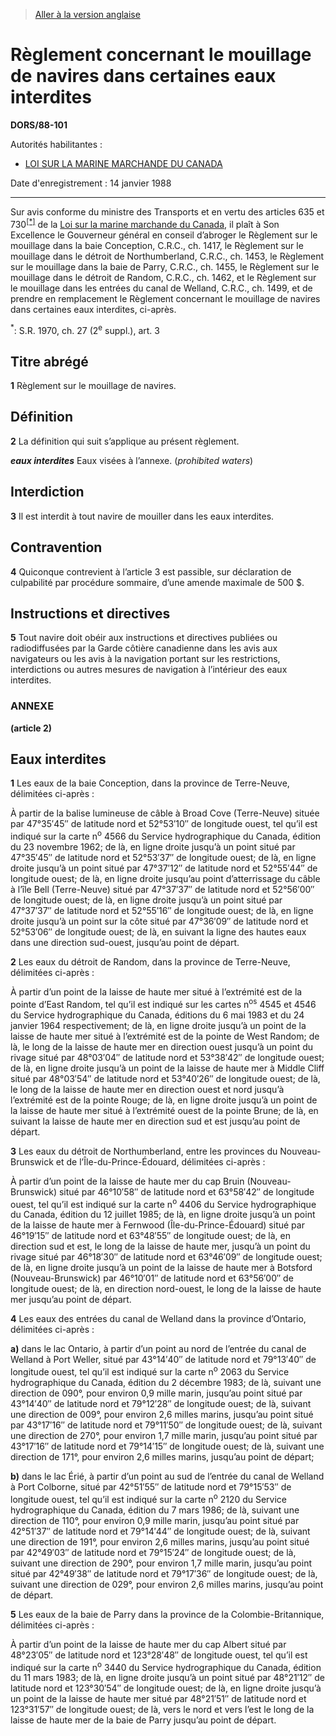 > [Aller à la version anglaise](/en/Regulations/Statutory%20Orders%20and%20Regulations/88/101.md)

# Règlement concernant le mouillage de navires dans certaines eaux interdites

**DORS/88-101**

Autorités habilitantes : 
- [LOI SUR LA MARINE MARCHANDE DU CANADA](/fr/Lois/Lois%20révisées%20du%20Canada/S/S-9.md)

Date d'enregistrement : 14 janvier 1988

----------

Sur avis conforme du ministre des Transports et en vertu des articles 635 et 730<sup><a href='#nbp_1f'>[*]</a></sup> de la [Loi sur la marine marchande du Canada](/fr/Lois/Lois%20révisées%20du%20Canada/S/S-9.md), il plaît à Son Excellence le Gouverneur général en conseil d’abroger le Règlement sur le mouillage dans la baie Conception, C.R.C., ch. 1417, le Règlement sur le mouillage dans le détroit de Northumberland, C.R.C., ch. 1453, le Règlement sur le mouillage dans la baie de Parry, C.R.C., ch. 1455, le Règlement sur le mouillage dans le détroit de Random, C.R.C., ch. 1462, et le Règlement sur le mouillage dans les entrées du canal de Welland, C.R.C., ch. 1499, et de prendre en remplacement le Règlement concernant le mouillage de navires dans certaines eaux interdites, ci-après.

<a name='nbp_1f'><sup>*</sup></a>: S.R. 1970, ch. 27 (2<sup>e</sup> suppl.), art. 3<br />




## Titre abrégé


**1** Règlement sur le mouillage de navires.




## Définition


**2** La définition qui suit s’applique au présent règlement.

***eaux interdites*** Eaux visées à l’annexe. (*prohibited waters*)




## Interdiction


**3** Il est interdit à tout navire de mouiller dans les eaux interdites.




## Contravention


**4** Quiconque contrevient à l’article 3 est passible, sur déclaration de culpabilité par procédure sommaire, d’une amende maximale de 500 $.




## Instructions et directives


**5** Tout navire doit obéir aux instructions et directives publiées ou radiodiffusées par la Garde côtière canadienne dans les avis aux navigateurs ou les avis à la navigation portant sur les restrictions, interdictions ou autres mesures de navigation à l’intérieur des eaux interdites.




### **ANNEXE** 
**(article 2)**
## Eaux interdites
**1** Les eaux de la baie Conception, dans la province de Terre-Neuve, délimitées ci-après :

À partir de la balise lumineuse de câble à Broad Cove (Terre-Neuve) située par 47°35′45″ de latitude nord et 52°53′10″ de longitude ouest, tel qu’il est indiqué sur la carte n<sup>o</sup> 4566 du Service hydrographique du Canada, édition du 23 novembre 1962; de là, en ligne droite jusqu’à un point situé par 47°35′45″ de latitude nord et 52°53′37″ de longitude ouest; de là, en ligne droite jusqu’à un point situé par 47°37′12″ de latitude nord et 52°55′44″ de longitude ouest; de là, en ligne droite jusqu’au point d’atterrissage du câble à l’île Bell (Terre-Neuve) situé par 47°37′37″ de latitude nord et 52°56′00″ de longitude ouest; de là, en ligne droite jusqu’à un point situé par 47°37′37″ de latitude nord et 52°55′16″ de longitude ouest; de là, en ligne droite jusqu’à un point sur la côte situé par 47°36′09″ de latitude nord et 52°53′06″ de longitude ouest; de là, en suivant la ligne des hautes eaux dans une direction sud-ouest, jusqu’au point de départ.




**2** Les eaux du détroit de Random, dans la province de Terre-Neuve, délimitées ci-après :

À partir d’un point de la laisse de haute mer situé à l’extrémité est de la pointe d’East Random, tel qu’il est indiqué sur les cartes n<sup>os</sup> 4545 et 4546 du Service hydrographique du Canada, éditions du 6 mai 1983 et du 24 janvier 1964 respectivement; de là, en ligne droite jusqu’à un point de la laisse de haute mer situé à l’extrémité est de la pointe de West Random; de là, le long de la laisse de haute mer en direction ouest jusqu’à un point du rivage situé par 48°03′04″ de latitude nord et 53°38′42″ de longitude ouest; de là, en ligne droite jusqu’à un point de la laisse de haute mer à Middle Cliff situé par 48°03′54″ de latitude nord et 53°40′26″ de longitude ouest; de là, le long de la laisse de haute mer en direction ouest et nord jusqu’à l’extrémité est de la pointe Rouge; de là, en ligne droite jusqu’à un point de la laisse de haute mer situé à l’extrémité ouest de la pointe Brune; de là, en suivant la laisse de haute mer en direction sud et est jusqu’au point de départ.




**3** Les eaux du détroit de Northumberland, entre les provinces du Nouveau-Brunswick et de l’Île-du-Prince-Édouard, délimitées ci-après :

À partir d’un point de la laisse de haute mer du cap Bruin (Nouveau-Brunswick) situé par 46°10′58″ de latitude nord et 63°58′42″ de longitude ouest, tel qu’il est indiqué sur la carte n<sup>o</sup> 4406 du Service hydrographique du Canada, édition du 12 juillet 1985; de là, en ligne droite jusqu’à un point de la laisse de haute mer à Fernwood (Île-du-Prince-Édouard) situé par 46°19′15″ de latitude nord et 63°48′55″ de longitude ouest; de là, en direction sud et est, le long de la laisse de haute mer, jusqu’à un point du rivage situé par 46°18′30″ de latitude nord et 63°46′09″ de longitude ouest; de là, en ligne droite jusqu’à un point de la laisse de haute mer à Botsford (Nouveau-Brunswick) par 46°10′01″ de latitude nord et 63°56′00″ de longitude ouest; de là, en direction nord-ouest, le long de la laisse de haute mer jusqu’au point de départ.




**4** Les eaux des entrées du canal de Welland dans la province d’Ontario, délimitées ci-après :

**a)** dans le lac Ontario, à partir d’un point au nord de l’entrée du canal de Welland à Port Weller, situé par 43°14′40″ de latitude nord et 79°13′40″ de longitude ouest, tel qu’il est indiqué sur la carte n<sup>o</sup> 2063 du Service hydrographique du Canada, édition du 2 décembre 1983; de là, suivant une direction de 090°, pour environ 0,9 mille marin, jusqu’au point situé par 43°14′40″ de latitude nord et 79°12′28″ de longitude ouest; de là, suivant une direction de 009°, pour environ 2,6 milles marins, jusqu’au point situé par 43°17′16″ de latitude nord et 79°11′50″ de longitude ouest; de là, suivant une direction de 270°, pour environ 1,7 mille marin, jusqu’au point situé par 43°17′16″ de latitude nord et 79°14′15″ de longitude ouest; de là, suivant une direction de 171°, pour environ 2,6 milles marins, jusqu’au point de départ;



**b)** dans le lac Érié, à partir d’un point au sud de l’entrée du canal de Welland à Port Colborne, situé par 42°51′55″ de latitude nord et 79°15′53″ de longitude ouest, tel qu’il est indiqué sur la carte n<sup>o</sup> 2120 du Service hydrographique du Canada, édition du 7 mars 1986; de là, suivant une direction de 110°, pour environ 0,9 mille marin, jusqu’au point situé par 42°51′37″ de latitude nord et 79°14′44″ de longitude ouest; de là, suivant une direction de 191°, pour environ 2,6 milles marins, jusqu’au point situé par 42°49′03″ de latitude nord et 79°15′24″ de longitude ouest; de là, suivant une direction de 290°, pour environ 1,7 mille marin, jusqu’au point situé par 42°49′38″ de latitude nord et 79°17′36″ de longitude ouest; de là, suivant une direction de 029°, pour environ 2,6 milles marins, jusqu’au point de départ.




**5** Les eaux de la baie de Parry dans la province de la Colombie-Britannique, délimitées ci-après :

À partir d’un point de la laisse de haute mer du cap Albert situé par 48°23′05″ de latitude nord et 123°28′48″ de longitude ouest, tel qu’il est indiqué sur la carte n<sup>o</sup> 3440 du Service hydrographique du Canada, édition du 11 mars 1983; de là, en ligne droite jusqu’à un point situé par 48°21′12″ de latitude nord et 123°30′54″ de longitude ouest; de là, en ligne droite jusqu’à un point de la laisse de haute mer situé par 48°21′51″ de latitude nord et 123°31′57″ de longitude ouest; de là, vers le nord et vers l’est le long de la laisse de haute mer de la baie de Parry jusqu’au point de départ.





